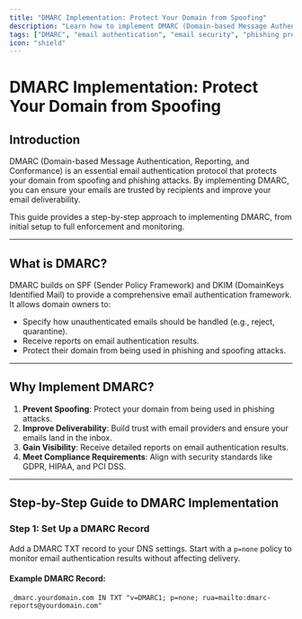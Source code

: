 ```yaml
---
title: "DMARC Implementation: Protect Your Domain from Spoofing"
description: "Learn how to implement DMARC (Domain-based Message Authentication, Reporting, and Conformance) to secure your domain from spoofing and phishing attacks. Follow this step-by-step guide to configure DMARC for enhanced email security."
tags: ["DMARC", "email authentication", "email security", "phishing prevention", "spoofing protection"]
icon: "shield"
---
```


# DMARC Implementation: Protect Your Domain from Spoofing

## Introduction
DMARC (Domain-based Message Authentication, Reporting, and Conformance) is an essential email authentication protocol that protects your domain from spoofing and phishing attacks. By implementing DMARC, you can ensure your emails are trusted by recipients and improve your email deliverability.

This guide provides a step-by-step approach to implementing DMARC, from initial setup to full enforcement and monitoring.

---

## What is DMARC?

DMARC builds on SPF (Sender Policy Framework) and DKIM (DomainKeys Identified Mail) to provide a comprehensive email authentication framework. It allows domain owners to:
- Specify how unauthenticated emails should be handled (e.g., reject, quarantine).
- Receive reports on email authentication results.
- Protect their domain from being used in phishing and spoofing attacks.

---

## Why Implement DMARC?

1. **Prevent Spoofing**: Protect your domain from being used in phishing attacks.
2. **Improve Deliverability**: Build trust with email providers and ensure your emails land in the inbox.
3. **Gain Visibility**: Receive detailed reports on email authentication results.
4. **Meet Compliance Requirements**: Align with security standards like GDPR, HIPAA, and PCI DSS.

---

## Step-by-Step Guide to DMARC Implementation

### Step 1: Set Up a DMARC Record
Add a DMARC TXT record to your DNS settings. Start with a `p=none` policy to monitor email authentication results without affecting delivery.

#### Example DMARC Record:
```dns
_dmarc.yourdomain.com IN TXT "v=DMARC1; p=none; rua=mailto:dmarc-reports@yourdomain.com"